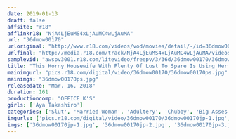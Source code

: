 ```yaml
---
date: 2019-01-13
draft: false
affsite: "r18"
afflinkr18: "NjA4LjEuMS4xLjAuMC4wLjAuMA"
url: "36dmow00170"
urloriginal: "http://www.r18.com/videos/vod/movies/detail/-/id=36dmow00170"
urlfinal: "http://media.r18.com/track/NjA4LjEuMS4xLjAuMC4wLjAuMA/videos/vod/movies/detail/-/id=36dmow00170"
samplevid: "awspv3001.r18.com/litevideo/freepv/3/36d/36dmow00170/36dmow00170_dmb_w.mp4"
title: "This Horny Housewife With Plenty Of Lust To Spare Is Using Her Voluptuous Titties And Big Ass And Filthy Dirty Talk To Lure Other Men To Temptation And Is Hooked On Adulterous Activities... When Her Lust Escalates Even Further, She Learned The Pleasures Of Having Men Drink Her Piss, And Began To Awaken To The Perverted Lust Within Her As She Transformed Into A Horny Unfaithful Wife"
mainimgurl: "pics.r18.com/digital/video/36dmow00170/36dmow00170ps.jpg"
mainimgs: "36dmow00170ps.jpg"
releasedate: "Mar. 16, 2018"
duration: 161
productioncomp: "OFFICE K'S"
girls: ['Aya Takashiro']
categories: ['Slut', 'Married Woman', 'Adultery', 'Chubby', 'Big Asses', 'Featured Actress', 'Urination', 'Golden Shower', 'Dirty Talk', 'Face Sitting']
imgurls: ['pics.r18.com/digital/video/36dmow00170/36dmow00170jp-1.jpg', 'pics.r18.com/digital/video/36dmow00170/36dmow00170jp-2.jpg', 'pics.r18.com/digital/video/36dmow00170/36dmow00170jp-3.jpg', 'pics.r18.com/digital/video/36dmow00170/36dmow00170jp-4.jpg', 'pics.r18.com/digital/video/36dmow00170/36dmow00170jp-5.jpg', 'pics.r18.com/digital/video/36dmow00170/36dmow00170jp-6.jpg', 'pics.r18.com/digital/video/36dmow00170/36dmow00170jp-7.jpg', 'pics.r18.com/digital/video/36dmow00170/36dmow00170jp-8.jpg', 'pics.r18.com/digital/video/36dmow00170/36dmow00170jp-9.jpg', 'pics.r18.com/digital/video/36dmow00170/36dmow00170jp-10.jpg', 'pics.r18.com/digital/video/36dmow00170/36dmow00170jp-11.jpg', 'pics.r18.com/digital/video/36dmow00170/36dmow00170jp-12.jpg', 'pics.r18.com/digital/video/36dmow00170/36dmow00170jp-13.jpg', 'pics.r18.com/digital/video/36dmow00170/36dmow00170jp-14.jpg', 'pics.r18.com/digital/video/36dmow00170/36dmow00170jp-15.jpg', 'pics.r18.com/digital/video/36dmow00170/36dmow00170jp-16.jpg', 'pics.r18.com/digital/video/36dmow00170/36dmow00170jp-17.jpg', 'pics.r18.com/digital/video/36dmow00170/36dmow00170jp-18.jpg', 'pics.r18.com/digital/video/36dmow00170/36dmow00170jp-19.jpg', 'pics.r18.com/digital/video/36dmow00170/36dmow00170jp-20.jpg']
imgs: ['36dmow00170jp-1.jpg', '36dmow00170jp-2.jpg', '36dmow00170jp-3.jpg', '36dmow00170jp-4.jpg', '36dmow00170jp-5.jpg', '36dmow00170jp-6.jpg', '36dmow00170jp-7.jpg', '36dmow00170jp-8.jpg', '36dmow00170jp-9.jpg', '36dmow00170jp-10.jpg', '36dmow00170jp-11.jpg', '36dmow00170jp-12.jpg', '36dmow00170jp-13.jpg', '36dmow00170jp-14.jpg', '36dmow00170jp-15.jpg', '36dmow00170jp-16.jpg', '36dmow00170jp-17.jpg', '36dmow00170jp-18.jpg', '36dmow00170jp-19.jpg', '36dmow00170jp-20.jpg']
---
```

